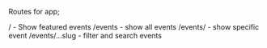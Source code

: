 Routes for app;

/ - Show featured events
/events - show all events
/events/<event-id> - show specific event
/events/...slug - filter and search events
